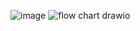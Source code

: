 ![image](https://user-images.githubusercontent.com/85788583/132530642-0439582b-7cd6-4f03-9e41-c1a1e92681d0.png)
![flow chart drawio](https://user-images.githubusercontent.com/85788583/132530683-26e4fff0-6fec-4110-ac36-9bc939790ddf.png)

